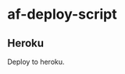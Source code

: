 # af-deploy-script

<!-- ## Railway

[![Deploy on Railway](https://railway.app/button.svg)](https://railway.app/new/template?template=)
<br> -->

## Heroku

Deploy to heroku.
<p align="center">
<a href="https://heroku.com/deploy?template=?template=https://github.com/manubai/af-deploy-script

">
  <img src="https://www.herokucdn.com/deploy/button.svg" alt="Deploy">
</a>
</p>

